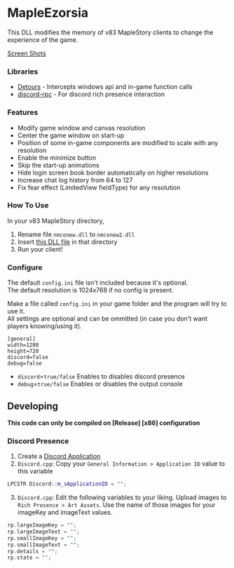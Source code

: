 # MapleEzorsia

This DLL modifies the memory of v83 MapleStory clients to change the experience of the game.

[Screen Shots](/readme-screenshots/README.md)

### Libraries
- [Detours](https://github.com/microsoft/Detours) - Intercepts windows api and in-game function calls
- [discord-rpc](https://github.com/discord/discord-rpc) - For discord rich presence interaction

### Features
- Modify game window and canvas resolution
- Center the game window on start-up
- Position of some in-game components are modified to scale with any resolution
- Enable the minimize button
- Skip the start-up animations
- Hide login screen book border automatically on higher resolutions
- Increase chat log history from 64 to 127
- Fix fear effect (LimitedView fieldType) for any resolution

### How To Use
In your v83 MapleStory directory,  
1. Rename file `nmconew.dll` to `nmconew2.dll`  
2. Insert [this DLL file](https://github.com/izarooni/MapleEzorsia/releases/latest) in that directory  
3. Run your client!  

### Configure
The default `config.ini` file isn't included because it's optional.  
The default resolution is 1024x768 if no config is present.  

Make a file called `config.ini` in your game folder and the program will try to use it.  
All settings are optional and can be ommitted (in case you don't want players knowing/using it).  
```
[general]
width=1280
height=720
discord=false
debug=false
```

- `discord`=`true/false` Enables to disables discord presence
- `debug`=`true/false` Enables or disables the output console

## Developing

**This code can only be compiled on \[Release\] \[x86\] configuration**

### Discord Presence
1. Create a [Discord Application](https://discord.com/developers/applications)
2. `Discord.cpp`: Copy your `General Information > Application ID` value to this variable  
```cpp
LPCSTR Discord::m_sApplicationID = "";
```
3. `Discord.cpp`: Edit the following variables to your liking. Upload images to `Rich Presence > Art Assets`. Use the name of those images for your imageKey and imageText values.
```cpp
rp.largeImageKey = "";
rp.largeImageText = "";
rp.smallImageKey = "";
rp.smallImageText = "";
rp.details = "";
rp.state = "";
```